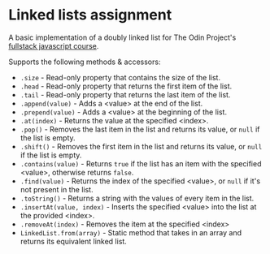 # Linked lists assignment

A basic implementation of a doubly linked list for The Odin Project's [fullstack javascript course](https://www.theodinproject.com/lessons/javascript-linked-lists).

Supports the following methods & accessors:

-   `.size` - Read-only property that contains the size of the list.
-   `.head` - Read-only property that returns the first item of the list.
-   `.tail` - Read-only property that returns the last item of the list.
-   `.append(value)` - Adds a \<value\> at the end of the list.
-   `.prepend(value)` - Adds a \<value\> at the beginning of the list.
-   `.at(index)` - Returns the value at the specified \<index\>.
-   `.pop()` - Removes the last item in the list and returns its value, or `null` if the list is empty.
-   `.shift()` - Removes the first item in the list and returns its value, or `null` if the list is empty.
-   `.contains(value)` - Returns `true` if the list has an item with the specified \<value\>, otherwise returns `false`.
-   `.find(value)` - Returns the index of the specified \<value\>, or `null` if it's not present in the list.
-   `.toString()` - Returns a string with the values of every item in the list.
-   `.insertAt(value, index)` - Inserts the specified \<value\> into the list at the provided \<index\>.
-   `.removeAt(index)` - Removes the item at the specified \<index\>
-   `LinkedList.from(array)` - Static method that takes in an array and returns its equivalent linked list.
